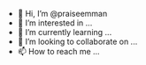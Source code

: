 - 👋 Hi, I’m @praiseemman
- 👀 I’m interested in ...
- 🌱 I’m currently learning ...
- 💞️ I’m looking to collaborate on ...
- 📫 How to reach me ...

<!---
praiseemman/praiseemman is a ✨ special ✨ repository because its `README.md` (this file) appears on your GitHub profile.
You can click the Preview link to take a look at your changes.
--->
